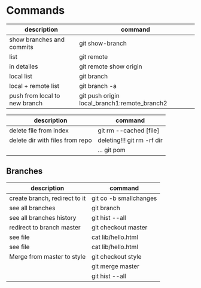 # Commands
|description                  |command                                     |
|-----------------------------|--------------------------------------------|
|show branches and commits    |git show-branch                             |
|list                         |git remote                                  |
|in detailes                  |git remote show origin                      |
|local list                   |git branch                                  |
|local + remote list          |git branch -a                               |
|push from local to new branch|git push origin local_branch1:remote_branch2|

|description                     |command                                     |
|--------------------------------|--------------------------------------------|
|delete file from index          |git rm --cached [file]                      |
|delete dir with files from repo |deleting!!! git rm -rf dir                  |
|                                |... git pom                                 |

## Branches
|description                    |command                                     |
|-------------------------------|--------------------------------------------|
|create branch, redirect to it  |git co -b smallchanges                      |
|see all branches               |git branch                                  |
|see all branches history       |git hist --all                              |
|redirect to branch master      |git checkout master                         |
|see file                       |cat lib/hello.html                          |
|see file                       |cat lib/hello.html                          |
|Merge from master to style     |git checkout style                          |
|                               |git merge master                            |
|                               |git hist --all                              |
